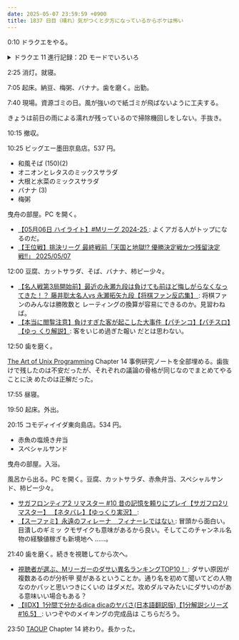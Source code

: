 ```yaml
---
date: 2025-05-07 23:59:59 +0900
title: 1837 日目（晴れ）気がつくと夕方になっているからボケは怖い
---
```


0:10 ドラクエをやる。

<details><summary>ドラクエ 11 進行記録：2D モードでいろいろ</summary>
<p>海底王国のさすらいの魚として主人公が息を吹き返すところから再開。
過去作からポツポツ現れる「さすらいの～」系譜の最新と考えられる肩書。
キャラクターの肩書が物語の進行に沿って更新されるドラクエ 5 方式だったようだ。</p>

<p>移動画面では渦潮という移動地形が登場。この後の山道でもこのギミックが現れる。</p>

<p>デルカコスタの漁師小屋から出るまでにルーラを使うと、もしかしたらリストが空かもしれない。
外にいるおばけに話しかけるまでその状態のはずだったので、確認しておけば良かった。</p>

<p>きのうもそうだったが、ボス戦では主人公がラリホーマを使いまくることにする。敵や仲間の動きを観察して遊ぶ。
これがよく効く。ゾンビ隊のボスもいい。</p>

<p>デルカダールの盾をゲット。最高でない出来に打ち直す。</p>

<p>今回のプレイでもドゥーランダ山を先に訪問して、ロウと先に再会することにする。
教会で 3D モードにするを選ぶとメニューにはロウ用とシルビア用のイベントが同時に現れる。</p>

<p>山頂で初代大師のぶとうぎも二着目ゲッツ。これは打ち直し不能なので意味はない。残念。</p>
</details>

2:25 消灯。就寝。

7:05 起床。納豆、梅粥、バナナ。歯を磨く。出勤。

7:40 現場。資源ゴミの日。風が強いので紙ゴミが飛ばないように工夫する。

きょうは前日の雨による濡れが残っているので掃除機回しをしない。手抜き。

10:15 撤収。

10:25 ビッグエー墨田京島店。537 円。

* 和風そば (150)(2)
* オニオンとレタスのミックスサラダ
* 大根と水菜のミックスサラダ
* バナナ (3)
* 梅粥

曳舟の部屋。PC を開く。

* [【05月06日 ハイライト】#Mリーグ 2024-25
  ](https://www.youtube.com/watch?v=KKwkRg352AQ): よくアガる人がトップになるのだ。
* [【王位戦】挑決リーグ 最終戦前「天国と地獄!? 優勝決定戦かつ残留決定戦!!」
  2025/05/07](https://www.youtube.com/watch?v=rnbWVWH_myU)

12:00 豆腐、カットサラダ、そば、バナナ、柿ピー少々。

* [【名人戦第3局開始前】最近の永瀬九段は負けても前ほど悔しがらなくなってきた！？
  藤井聡太名人vs 永瀬拓矢九段【将棋ファン反応集】
  ](https://www.youtube.com/watch?v=oH-wNEUvOdc): 将棋ファンのみんなは勝敗数と
  レーティングの換算が容易にできるのか。見習わねば。
* [【本当に閲覧注意】負けすぎた客が起こした大事件【パチンコ】【パチスロ】【ゆっ
  くり解説】](https://www.youtube.com/watch?v=aM9Rvz5KdDw): 客をいじめ過ぎた報い
  だとは思わない。

12:50 歯を磨く。

[The Art of Unix Programming][TAOUP] Chapter 14 事例研究ノートを全部埋める。歯抜
けで残したのは不安だったが、それぞれの議論の骨格が同じなのでまとめてやることに決
めたのは正解だった。

17:55 昼寝。

19:50 起床。外出。

20:15 コモディイイダ東向島店。534 円。

* 赤魚の塩焼き弁当
* スペシャルサンド

曳舟の部屋。入浴。

風呂から出る。PC を開く。豆腐、カットサラダ、赤魚弁当、スペシャルサンド、柿ピー少々。

* [サガフロンティア2 リマスター #10 昔の記憶を頼りにプレイ【サガフロ2リマスター】
  【ネタバレ】【ゆっくり実況】
  ](https://www.youtube.com/watch?v=ixnmDNaiPZQ): 
* [【スーファミ】永遠のフィレーナ　フィナーレではない
  ](https://www.youtube.com/watch?v=N7Pu2jKjwPs): 冒頭から面白い。目潰しのギミッ
  クモザイクも意味があるから良い。そしてこのチャンネル名物の経験値稼ぎも新境地へ
  ……。

21:40 歯を磨く。続きを視聴してから次へ。

* [視聴者が選ぶ、Mリーガーのダサい異名ランキングTOP10！
  ](https://www.youtube.com/watch?v=LuJwZThPQKc): ダサい原因が複数あるのが分析甲
  斐があるということか。通り名を初めて聞いてどの人物なのかパッと思いつきにくいの
  はダメだ。攻めダルマみたいにダサいのがある意味いい場合もある？
* [【IIDX】1分間で分かるdica dicaのヤバさ(日本語翻訳版)【1分解説シリーズ#16.5】
  ](https://www.youtube.com/watch?v=EO4LA6dd0eI): いつぞやのメイキングの完成品は
  こちらだろう。

23:50 [TAOUP] Chapter 14 終わり。長かった。

[TAOUP]: <http://www.catb.org/esr/writings/taoup/html>
